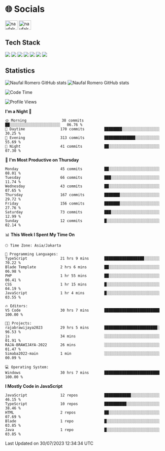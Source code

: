<h1 align="">🌐 Socials</h1>
<p align="left">
<a href="https://linkedin.com/in/naufal-romero-putra-pratama-9ab816177/" target="blank"><img align="center" src="https://raw.githubusercontent.com/rahuldkjain/github-profile-readme-generator/master/src/images/icons/Social/linked-in-alt.svg" alt="naufalromero" height="30" width="40" /></a>
<a href="https://instagram.com/naufalromero" target="blank"><img align="center" src="https://raw.githubusercontent.com/rahuldkjain/github-profile-readme-generator/master/src/images/icons/Social/instagram.svg" alt="naufalromero" height="30" width="40" /></a>
</p>


<h2 align="">Tech Stack</h2>
<div align="">
  <img src="https://img.shields.io/badge/next.js-000000?style=for-the-badge&logo=nextdotjs&logoColor=white"/>
 <img src="https://img.shields.io/badge/typescript-%23007ACC.svg?style=for-the-badge&logo=typescript&logoColor=white"/>
 <img src="https://img.shields.io/badge/react-%2320232a.svg?style=for-the-badge&logo=react&logoColor=%2361DAFB"/>
 <img src="https://img.shields.io/badge/tailwindcss-%2338B2AC.svg?style=for-the-badge&logo=tailwind-css&logoColor=white"/>
 <img src="https://img.shields.io/badge/Prisma-3982CE?style=for-the-badge&logo=Prisma&logoColor=white"/>
 <img src="https://img.shields.io/badge/javascript-%23323330.svg?style=for-the-badge&logo=javascript&logoColor=%23F7DF1E"/>
 <img src="https://img.shields.io/badge/java-%23ED8B00.svg?style=for-the-badge&logo=openjdk&logoColor=white"/>
</div>


<h2 align="">Statistics</h2>
<div align="">
<img src="https://github-readme-stats-xi-nine-74.vercel.app/api?username=romves&show_icons=true&theme=tokyonight&include_all_commits=true&count_private=true" alt="Naufal Romero GitHub stats"/>
<img src="https://github-readme-stats-xi-nine-74.vercel.app/api/top-langs/?username=romves&theme=tokyonight&hide_border=false&include_all_commits=true&count_private=true&layout=compact" alt="Naufal Romero GitHub stats"/>
</div>

<!--START_SECTION:waka-->
![Code Time](http://img.shields.io/badge/Code%20Time-231%20hrs%2010%20mins-blue)

![Profile Views](http://img.shields.io/badge/Profile%20Views-8-blue)

**I'm a Night 🦉** 

```text
🌞 Morning                38 commits          ██░░░░░░░░░░░░░░░░░░░░░░░   06.76 % 
🌆 Daytime                170 commits         ████████░░░░░░░░░░░░░░░░░   30.25 % 
🌃 Evening                313 commits         ██████████████░░░░░░░░░░░   55.69 % 
🌙 Night                  41 commits          ██░░░░░░░░░░░░░░░░░░░░░░░   07.30 % 
```
📅 **I'm Most Productive on Thursday** 

```text
Monday                   45 commits          ██░░░░░░░░░░░░░░░░░░░░░░░   08.01 % 
Tuesday                  66 commits          ███░░░░░░░░░░░░░░░░░░░░░░   11.74 % 
Wednesday                43 commits          ██░░░░░░░░░░░░░░░░░░░░░░░   07.65 % 
Thursday                 167 commits         ███████░░░░░░░░░░░░░░░░░░   29.72 % 
Friday                   156 commits         ███████░░░░░░░░░░░░░░░░░░   27.76 % 
Saturday                 73 commits          ███░░░░░░░░░░░░░░░░░░░░░░   12.99 % 
Sunday                   12 commits          █░░░░░░░░░░░░░░░░░░░░░░░░   02.14 % 
```


📊 **This Week I Spent My Time On** 

```text
🕑︎ Time Zone: Asia/Jakarta

💬 Programming Languages: 
TypeScript               21 hrs 9 mins       ██████████████████░░░░░░░   70.22 % 
Blade Template           2 hrs 6 mins        ██░░░░░░░░░░░░░░░░░░░░░░░   06.98 % 
PHP                      1 hr 55 mins        ██░░░░░░░░░░░░░░░░░░░░░░░   06.41 % 
CSS                      1 hr 15 mins        █░░░░░░░░░░░░░░░░░░░░░░░░   04.19 % 
JavaScript               1 hr 4 mins         █░░░░░░░░░░░░░░░░░░░░░░░░   03.55 % 

🔥 Editors: 
VS Code                  30 hrs 7 mins       █████████████████████████   100.00 % 

🐱‍💻 Projects: 
rajabrawijaya2023        29 hrs 5 mins       ████████████████████████░   96.53 % 
js                       34 mins             ░░░░░░░░░░░░░░░░░░░░░░░░░   01.91 % 
RAJA-BRAWIJAYA-2022      26 mins             ░░░░░░░░░░░░░░░░░░░░░░░░░   01.47 % 
Simaba2022-main          1 min               ░░░░░░░░░░░░░░░░░░░░░░░░░   00.09 % 

💻 Operating System: 
Windows                  30 hrs 7 mins       █████████████████████████   100.00 % 
```

**I Mostly Code in JavaScript** 

```text
JavaScript               12 repos            ████████████░░░░░░░░░░░░░   46.15 % 
TypeScript               10 repos            ██████████░░░░░░░░░░░░░░░   38.46 % 
HTML                     2 repos             ██░░░░░░░░░░░░░░░░░░░░░░░   07.69 % 
Blade                    1 repo              █░░░░░░░░░░░░░░░░░░░░░░░░   03.85 % 
Java                     1 repo              █░░░░░░░░░░░░░░░░░░░░░░░░   03.85 % 
```




 Last Updated on 30/07/2023 12:34:34 UTC
<!--END_SECTION:waka-->
